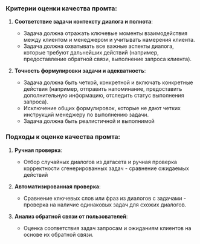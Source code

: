 ### Критерии оценки качества промта:

1. **Соответствие задачи контексту диалога и полнота**:
   - Задача должна отражать ключевые моменты взаимодействия между клиентом и менеджером и учитывать намерения клиента.
   - Задача должна охватывать все важные аспекты диалога, которые требуют дальнейших действий (например, предоставление обратной связи, выполнение запроса клиента).

2. **Точность формулировки задачи и адекватность**:
   - Задача должна быть четкой, конкретной и включать конкретные действия (например, отправить напоминание, предоставить дополнительную информацию, отследить статус выполнения запроса).
   - Исключение общих формулировок, которые не дают четких инструкций менеджеру по выполнению задачи.
   - Задача должна быть реалистичной и выполнимой


### Подходы к оценке качества промта:

1. **Ручная проверка**:
   - Отбор случайных диалогов из датасета и ручная проверка корректности сгенерированных задач - сравнение ожидаемых действий

2. **Автоматизированная проверка**:
   - Сравнение ключевых слов или фраз из диалогов с задачами - проверка на наличие одинаковых задач для схожих диалогов.

1. **Анализ обратной связи от пользователей**:
   - Оценка соответствия задач запросам и ожиданиям клиентов на основе их обратной связи.
  
  
